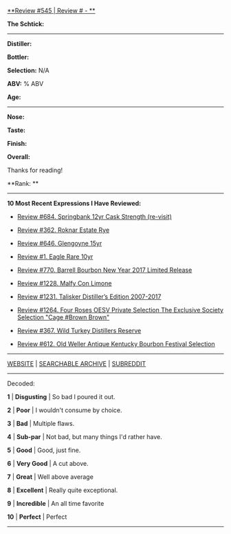 
[**Review #545 |  Review # - **]()

**The Schtick:** 

-----

**Distiller:** 

**Bottler:** 

**Selection:** N/A

**ABV:** % ABV

**Age:**  

-----

**Nose:**  

**Taste:** 

**Finish:** 

**Overall:** 

Thanks for reading!

**Rank: **

----- 

**10 Most Recent  Expressions I Have Reviewed:** 

- [Review #684. Springbank 12yr Cask Strength (re-visit)]( https://t8ke.review/review-684-springbank-12yr-cask-strength-revisit/) 

- [Review #362. Roknar Estate Rye]( https://t8ke.review/review-362-roknar-estate-rye/) 

- [Review #646. Glengoyne 15yr]( https://t8ke.review/review-646-glengoyne-15yr/) 

- [Review #1. Eagle Rare 10yr]( https://t8ke.review) 

- [Review #770. Barrell Bourbon New Year 2017 Limited Release]( https://t8ke.review/review-770-barrell-bourbon-new-year-limited-edition-2017/) 

- [Review #1228. Malfy Con Limone]( https://t8ke.review/review-1228-malfy-con-limone) 

- [Review #1231. Talisker Distiller’s Edition 2007-2017]( https://t8ke.review/review-1231-talisker-distillers-edition-2007-2017) 

- [Review #1264. Four Roses OESV Private Selection The Exclusive Society Selection "Cage #Brown Brown"]( https://t8ke.review/review-1264-four-roses-oesv-private-selection-the-exclusive-society-selection-cage-brown-brown) 

- [Review #367. Wild Turkey Distillers Reserve]( https://t8ke.review/review-367-wild-turkey-distillers-reserve-japan-export-13yr/) 

- [Review #612. Old Weller Antique Kentucky Bourbon Festival Selection]( https://t8ke.review/review-612-old-weller-antique-kentucky-bourbon-festival/) 

-----

[WEBSITE](https://t8ke.review) | [SEARCHABLE ARCHIVE](https://t8ke.review/review-archive/) | [SUBREDDIT](https://reddit.com/r/t8kereviews)

-----

Decoded:

**1** | **Disgusting** | So bad I poured it out.

**2** | **Poor** | I wouldn't consume by choice.

**3** | **Bad** | Multiple flaws.

**4** | **Sub-par** | Not bad, but many things I'd rather have.

**5** | **Good** | Good, just fine.

**6** | **Very Good** | A cut above.

**7** | **Great** | Well above average

**8** | **Excellent** | Really quite exceptional.

**9** | **Incredible** | An all time favorite

**10** | **Perfect** | Perfect

----

